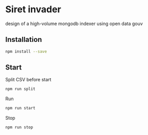 # Siret invader 

design of a high-volume mongodb indexer using open data gouv

## Installation

```bash
npm install --save
```

## Start
Split CSV before start
```bash
npm run split
```

Run
```bash
npm run start
```

Stop
```bash
npm run stop
```
